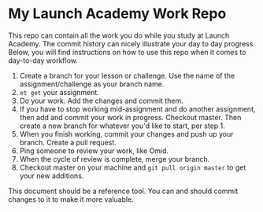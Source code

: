 # My Launch Academy Work Repo

This repo can contain all the work you do while you study at Launch Academy. The commit history can nicely illustrate your day to day progress. Below, you will find instructions on how to use this repo when it comes to day-to-day workflow. 

1. Create a branch for your lesson or challenge. Use the name of the assignment/challenge as your branch name.
2. `et get` your assignment.
3. Do your work. Add the changes and commit them.
4. If you have to stop working mid-assignment and do another assignment, then add and commit your work in progress. Checkout master. Then create a new branch for whatever you'd like to start, per step 1.
5. When you finish working, commit your changes and push up your branch. Create a pull request.
6. Ping someone to review your work, like Omid.
7. When the cycle of review is complete, merge your branch.
8. Checkout master on your machine and `git pull origin master` to get your new additions. 

This document should be a reference tool. You can and should commit changes to it to make it more valuable. 
